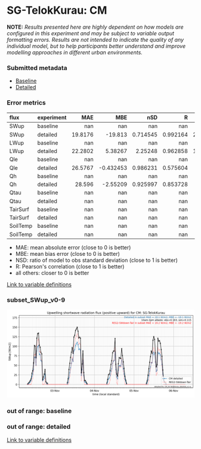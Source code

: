 # SG-TelokKurau: CM

**NOTE:** *Results presented here are highly dependent on how models are configured in this experiment and may be subject to variable output formatting errors. Results are not intended to indicate the quality of any individual model, but to help participants better understand and improve modelling approaches in different urban environments.*

### Submitted metadata

- [Baseline](CM_SG-TelokKurau_baseline_attrs.md)
- [Detailed](CM_SG-TelokKurau_detailed_attrs.md)

### Error metrics

| flux     | experiment   |      MAE |        MBE |        nSD |          R |       5th |     95th |     RMSE |      cRMSE |       AMBE |       1-nSD |          1-R |   nSkewness |   nKurtosis |    Overlap |
|:---------|:-------------|---------:|-----------:|-----------:|-----------:|----------:|---------:|---------:|-----------:|-----------:|------------:|-------------:|------------:|------------:|-----------:|
| SWup     | baseline     | nan      | nan        | nan        | nan        | nan       | nan      | nan      | nan        | nan        | nan         | nan          | nan         | nan         | nan        |
| SWup     | detailed     |  19.8176 | -19.813    |   0.714545 |   0.992164 |   2.14341 |  40.9691 |  24.2009 |   0.304439 |  19.813    |   0.285455  |   0.00783597 |   0.169668  |   0.0672316 |   0.144451 |
| LWup     | baseline     | nan      | nan        | nan        | nan        | nan       | nan      | nan      | nan        | nan        | nan         | nan          | nan         | nan         | nan        |
| LWup     | detailed     |  22.2802 |   5.38267  |   2.25248  |   0.962858 |  17.7461  |  63.8641 |  29.5262 |   1.31758  |   5.38267  |   1.25248   |   0.0371417  |   0.0407339 |   0.394295  |   0.491942 |
| Qle      | baseline     | nan      | nan        | nan        | nan        | nan       | nan      | nan      | nan        | nan        | nan         | nan          | nan         | nan         | nan        |
| Qle      | detailed     |  26.5767 |  -0.432453 |   0.986231 |   0.575604 |   2.71    |   7.35   |  42.4689 |   0.915038 |   0.432453 |   0.0137691 |   0.424396   |   0.0509965 |   0.337153  |   0.19348  |
| Qh       | baseline     | nan      | nan        | nan        | nan        | nan       | nan      | nan      | nan        | nan        | nan         | nan          | nan         | nan         | nan        |
| Qh       | detailed     |  28.596  |  -2.55209  |   0.925997 |   0.853728 |   1.74    |  17.69   |  45.8759 |   0.525711 |   2.55209  |   0.0740034 |   0.146272   |   0.044466  |   0.147069  |   0.114586 |
| Qtau     | baseline     | nan      | nan        | nan        | nan        | nan       | nan      | nan      | nan        | nan        | nan         | nan          | nan         | nan         | nan        |
| Qtau     | detailed     | nan      | nan        | nan        | nan        | nan       | nan      | nan      | nan        | nan        | nan         | nan          | nan         | nan         | nan        |
| TairSurf | baseline     | nan      | nan        | nan        | nan        | nan       | nan      | nan      | nan        | nan        | nan         | nan          | nan         | nan         | nan        |
| TairSurf | detailed     | nan      | nan        | nan        | nan        | nan       | nan      | nan      | nan        | nan        | nan         | nan          | nan         | nan         | nan        |
| SoilTemp | baseline     | nan      | nan        | nan        | nan        | nan       | nan      | nan      | nan        | nan        | nan         | nan          | nan         | nan         | nan        |
| SoilTemp | detailed     | nan      | nan        | nan        | nan        | nan       | nan      | nan      | nan        | nan        | nan         | nan          | nan         | nan         | nan        |

 - MAE: mean absolute error (close to 0 is better)
 - MBE: mean bias error (close to 0 is better)
 - NSD: ratio of model to obs standard deviation (close to 1 is better)
 - R: Pearson's correlation (close to 1 is better)
 - all others: closer to 0 is better

[Link to variable definitions](../modelattrs/variable_definitions.md)

### <a name="subset_swup_v0-9"></a>subset_SWup_v0-9
[![CM_SG-TelokKurau_subset_SWup_v0-9.png](CM_SG-TelokKurau_subset_SWup_v0-9.png)](CM_SG-TelokKurau_subset_SWup_v0-9.png)

### out of range: baseline


### out of range: detailed



[Link to variable definitions](../modelattrs/variable_definitions.md)

